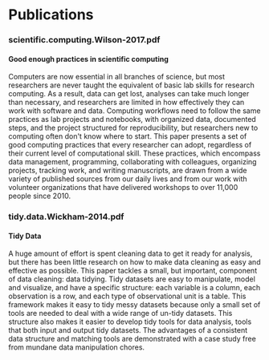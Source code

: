 # Publications

### scientific.computing.Wilson-2017.pdf
#### Good enough practices in scientific computing
Computers are now essential in all branches of science, but most researchers are never taught the equivalent of basic lab skills for research computing. As a result, data can get lost, analyses can take much longer than necessary, and researchers are limited in how effectively they can work with software and data. Computing workflows need to follow the same practices as lab projects and notebooks, with organized data, documented steps, and the project structured for reproducibility, but researchers new to computing often don't know where to start. This paper presents a set of good computing practices that every researcher can adopt, regardless of their current level of computational skill. These practices, which encompass data management, programming, collaborating with colleagues, organizing projects, tracking work, and writing manuscripts, are drawn from a wide variety of published sources from our daily lives and from our work with volunteer organizations that have delivered workshops to over 11,000 people since 2010.

### tidy.data.Wickham-2014.pdf
#### Tidy Data
A huge amount of effort is spent cleaning data to get it ready for analysis, but there has been little research on how to make data cleaning as easy and effective as possible. This paper tackles a small, but important, component of data cleaning: data tidying. Tidy datasets are easy to manipulate, model and visualize, and have a specific structure: each variable is a column, each observation is a row, and each type of observational unit is a table. This framework makes it easy to tidy messy datasets because only a small set of tools are needed to deal with a wide range of un-tidy datasets. This structure also makes it easier to develop tidy tools for data analysis, tools that both input and output tidy datasets. The advantages of a consistent data structure and matching tools are demonstrated with a case study free from mundane data manipulation chores.